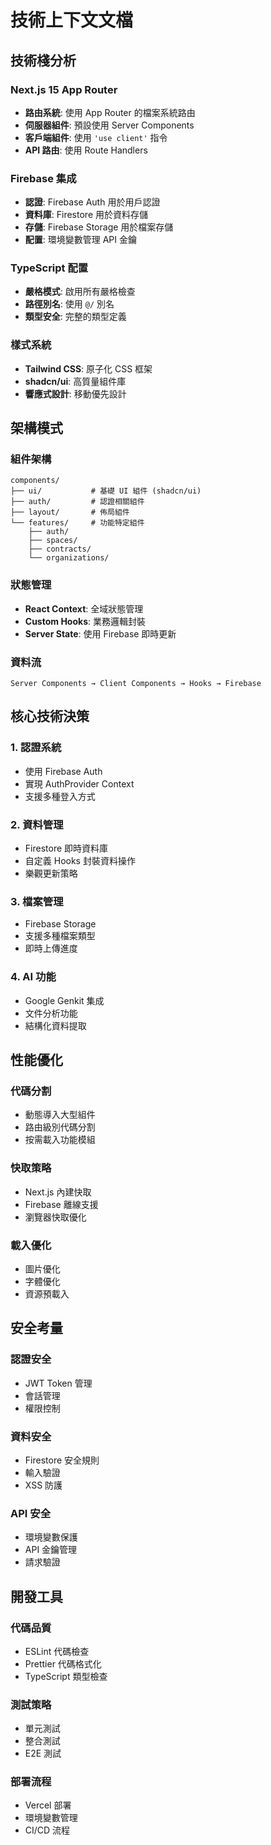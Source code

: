 # 技術上下文文檔

## 技術棧分析

### Next.js 15 App Router
- **路由系統**: 使用 App Router 的檔案系統路由
- **伺服器組件**: 預設使用 Server Components
- **客戶端組件**: 使用 `'use client'` 指令
- **API 路由**: 使用 Route Handlers

### Firebase 集成
- **認證**: Firebase Auth 用於用戶認證
- **資料庫**: Firestore 用於資料存儲
- **存儲**: Firebase Storage 用於檔案存儲
- **配置**: 環境變數管理 API 金鑰

### TypeScript 配置
- **嚴格模式**: 啟用所有嚴格檢查
- **路徑別名**: 使用 `@/` 別名
- **類型安全**: 完整的類型定義

### 樣式系統
- **Tailwind CSS**: 原子化 CSS 框架
- **shadcn/ui**: 高質量組件庫
- **響應式設計**: 移動優先設計

## 架構模式

### 組件架構
```
components/
├── ui/           # 基礎 UI 組件 (shadcn/ui)
├── auth/         # 認證相關組件
├── layout/       # 佈局組件
└── features/     # 功能特定組件
    ├── auth/
    ├── spaces/
    ├── contracts/
    └── organizations/
```

### 狀態管理
- **React Context**: 全域狀態管理
- **Custom Hooks**: 業務邏輯封裝
- **Server State**: 使用 Firebase 即時更新

### 資料流
```
Server Components → Client Components → Hooks → Firebase
```

## 核心技術決策

### 1. 認證系統
- 使用 Firebase Auth
- 實現 AuthProvider Context
- 支援多種登入方式

### 2. 資料管理
- Firestore 即時資料庫
- 自定義 Hooks 封裝資料操作
- 樂觀更新策略

### 3. 檔案管理
- Firebase Storage
- 支援多種檔案類型
- 即時上傳進度

### 4. AI 功能
- Google Genkit 集成
- 文件分析功能
- 結構化資料提取

## 性能優化

### 代碼分割
- 動態導入大型組件
- 路由級別代碼分割
- 按需載入功能模組

### 快取策略
- Next.js 內建快取
- Firebase 離線支援
- 瀏覽器快取優化

### 載入優化
- 圖片優化
- 字體優化
- 資源預載入

## 安全考量

### 認證安全
- JWT Token 管理
- 會話管理
- 權限控制

### 資料安全
- Firestore 安全規則
- 輸入驗證
- XSS 防護

### API 安全
- 環境變數保護
- API 金鑰管理
- 請求驗證

## 開發工具

### 代碼品質
- ESLint 代碼檢查
- Prettier 代碼格式化
- TypeScript 類型檢查

### 測試策略
- 單元測試
- 整合測試
- E2E 測試

### 部署流程
- Vercel 部署
- 環境變數管理
- CI/CD 流程
